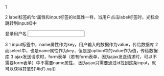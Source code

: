 1 



2 label标签的for属性和input标签的id属性一样，当用户点击label标签时，光标会跳转到input框中
    <div class="form-group">
        <label for="user">登录用户名</label>
        <input type="text" id="user" class="form-control">
    </div>


3 1 input标签中，name属性作为key，用户输入的数据作为value，传给数据库
  2 而select中，也是name属性作为key，但是是option中的value作为值，传给数据库
  3 ajax发送请求时，form表单（若有form表单，因为ajax发送请求时，可以不需要form表单）中不需要name属性，
    因为ajax只需要通过id找到这条input，就可以获得其值$('#id').val()